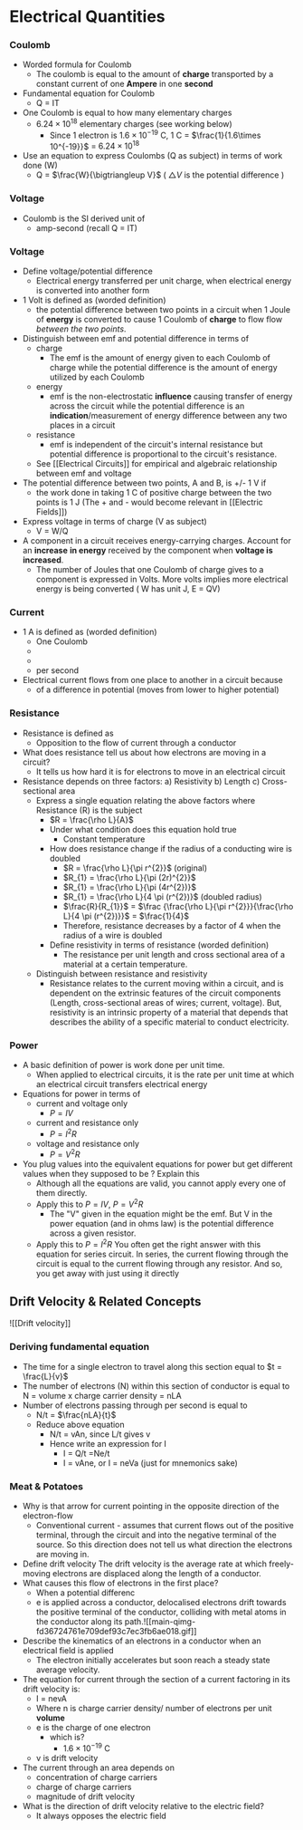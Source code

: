 # Electrical Quantities
### Coulomb
- Worded formula for Coulomb  
	- The coulomb is equal to the amount of **charge** transported by a constant current of one **Ampere** in one **second**
- Fundamental equation for Coulomb
	- Q = IT
- One Coulomb is equal to how many elementary charges
	- $6.24\times 10^{18}$  elementary charges (see working below)
		- Since 1 electron is $1.6\times 10^{-19}$ C, 1 C = $\frac{1}{1.6\times 10^{-19}}$ = $6.24\times 10^{18}$
- Use an equation to express Coulombs (Q as subject) in terms of work done (W)
	-  Q = $\frac{W}{\bigtriangleup V}$ ( ${\bigtriangleup V}$ is the potential difference )
 ### Voltage
- Coulomb is the SI derived unit of 
	- amp-second (recall Q = IT)
### Voltage
- Define voltage/potential difference
	- Electrical energy transferred per unit charge, when electrical energy is converted into another form
- 1 Volt is defined as (worded definition)
	- the potential difference between two points in a circuit when 1 Joule of **energy** is converted to cause 1 Coulomb of **charge**  to flow flow *between the two points*.
- Distinguish between emf  and potential difference in terms of 
	- charge
		- The emf is the amount of energy given to each Coulomb of charge while the  potential difference is the amount of energy utilized by each Coulomb
	- energy
		- emf is the non-electrostatic **influence** causing transfer of  energy across the circuit while the potential difference is an **indication**/measurement of energy difference between any two places in a circuit
	- resistance
		- emf is independent of the circuit's internal resistance but potential difference is proportional to the circuit's resistance.
	- See [[Electrical Circuits]] for empirical and algebraic relationship between emf and voltage 
- The potential difference between two points, A and B, is +/- 1 V  if 
	- the work done in taking 1 C of positive charge between the two points is 1 J (The + and - would become relevant in [[Electric Fields]])
- Express voltage in terms of charge (V as subject)
	- V = W/Q
- A component in a circuit receives energy-carrying charges. Account for an **increase** **in energy** received by the component when **voltage is increased**. 
	- The number of Joules that one Coulomb of charge gives to a component is expressed in Volts. More volts implies more electrical energy is being converted ( W has unit J, E = QV)
### Current
- 1 A is defined as (worded definition)
	- One Coulomb
	- 
	- 
	-  per second
- Electrical current flows from one place to another in a circuit because 
	- of a difference in potential (moves from lower to higher potential)
### Resistance
- Resistance is defined as 
	- Opposition to the flow of current through a conductor
- What does resistance tell us about how electrons are moving in a circuit?
	- It tells us how hard it is for electrons to move in an electrical circuit
- Resistance depends on three factors:
	a) Resistivity
	b) Length
	c) Cross-sectional area
	- Express a single equation relating  the above factors where Resistance (R) is the subject
		-  $R =  \frac{\rho L}{A}$
		- Under what condition does this equation hold true 
			-  Constant temperature
		- How does resistance change if the radius of a conducting wire is doubled
			- $R =  \frac{\rho L}{\pi r^{2}}$ (original)
			- $R_{1} =  \frac{\rho L}{\pi (2r)^{2}}$
			- $R_{1} =  \frac{\rho L}{\pi (4r^{2})}$
			- $R_{1} =  \frac{\rho L}{4 \pi (r^{2})}$ (doubled radius)
			- $\frac{R}{R_{1}}$ = $\frac {\frac{\rho L}{\pi r^{2}}}{\frac{\rho L}{4 \pi (r^{2})}}$ = $\frac{1}{4}$
			- Therefore, resistance decreases by a factor of 4 when the radius of a wire is doubled
		- Define resistivity in terms of resistance (worded definition)
			- The resistance per unit length and cross sectional area of a material at a certain temperature.
	- Distinguish between resistance and resistivity
		- Resistance relates to the  current moving within a circuit, and is dependent on the extrinsic features of the circuit components (Length, cross-sectional areas of wires; current, voltage). But, resistivity is an intrinsic property of a material that depends that describes the ability of a specific material to conduct electricity.
### Power
- A basic definition of power is 
	 work done per unit time. 
	- When applied to electrical circuits, it is
		the rate per unit time at which an electrical circuit transfers electrical energy
- Equations for power in terms of
	- current and voltage only
		- $P=IV$
	- current and resistance only
		- $P=I^{2}R$
	- voltage and resistance only 
		- $P = V^{2}R$
- You plug values into the equivalent equations for power but get different values when they supposed to be ? Explain this
	- Although all the equations are valid, you cannot apply every one of them directly. 
	- Apply this to $P=IV$, $P = V^{2}R$
		- The "V" given in the equation might be the emf. But V in the power equation (and in ohms law) is the potential difference across a given resistor. 
	- Apply this to $P = I^{2}R$
		You often get the right answer with this equation for series circuit. In series,  the current flowing through the circuit is equal to the current flowing through any resistor. And so, you get away with just using it directly
## Drift Velocity & Related Concepts 
![[Drift velocity]]
### Deriving fundamental equation
- The time for a single electron to travel along this section equal to
	$t = \frac{L}{v}$
- The number of electrons (N) within this section of conductor is equal to 
	N = volume x charge carrier density = nLA
- Number of electrons passing through per second is equal to
	- N/t = $\frac{nLA}{t}$ 
	- Reduce above equation
		- N/t = vAn, since L/t gives v
		- Hence write an expression for I
			- I = Q/t =Ne/t
			- I = vAne, or I = neVa (just for mnemonics sake)
### Meat & Potatoes
- Why is that arrow for current pointing in the opposite direction of the electron-flow
	- Conventional current - assumes that current flows out of the positive terminal, through the circuit and into the negative terminal of the source. So this direction does not tell us what direction the electrons are moving in. 
- Define drift velocity
	 The drift velocity is the average rate at which freely-moving electrons are displaced along the length of a conductor. 
- What causes this flow of electrons in the first place?
	- When a potential differenc
	- e is applied across a conductor, delocalised electrons drift towards the positive terminal of the conductor, colliding with metal atoms in the conductor along its path.![[main-qimg-fd36724761e709def93c7ec3fb6ae018.gif]]
- Describe the kinematics of an electrons in a conductor when an electrical field is applied
	- The electron initially accelerates but soon reach a steady state average velocity. 
- The equation for current through the section of a current factoring in its drift velocity is: 
	- I = nevA
	-  Where n is
		charge carrier density/ number of electrons per unit **volume**
	- e is 
		the charge of one electron
		- which is?
			- $1.6\times 10^{-19}$ C
	- v is 
		drift velocity
- The current through an area depends on
	- concentration of charge carriers
	- charge of charge carriers
	- magnitude of drift velocity 
- What is the direction of drift velocity relative to the electric field? 
	- It always opposes the electric field

